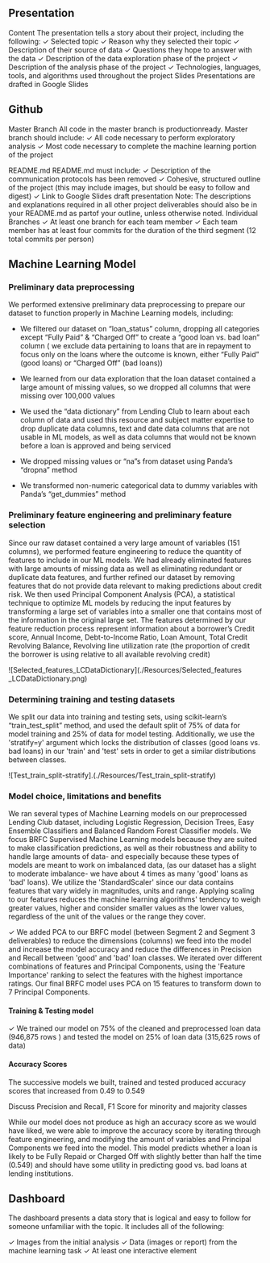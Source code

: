 ## Presentation
Content
The presentation tells a story about their
project, including the following:
✓ Selected topic 
✓ Reason why they selected their topic 
✓ Description of their source of data 
✓ Questions they hope to answer with the
data 
✓ Description of the data exploration phase
of the project 
✓ Description of the analysis phase of the
project 
✓ Technologies, languages, tools, and
algorithms used throughout the project
Slides Presentations are drafted in Google Slides


## Github
Master Branch All code in the master branch is productionready.
Master branch should include: 
✓ All code necessary to perform exploratory analysis 
✓ Most code necessary to complete the machine learning portion of the project

README.md 
README.md must include: 
✓ Description of the communication
protocols has been removed 
✓ Cohesive, structured outline of the project (this may include images, but should be easy to follow and digest) 
✓ Link to Google Slides draft presentation
Note: The descriptions and explanations required in all other project deliverables should also be in your README.md as partof your outline, unless otherwise noted.
Individual Branches 
✓ At least one branch  for each team member ✓ Each team member has at least four
commits for the duration of the third segment
(12 total commits per person)

## Machine Learning Model


### Preliminary data preprocessing
We performed extensive preliminary data preprocessing to prepare our dataset to function properly in Machine Learning models, including:

* We filtered our dataset on “loan_status” column, dropping all categories except “Fully Paid” & “Charged Off” to create a “good loan vs. bad loan” column ( we exclude data pertaining to loans that are in repayment to focus only on the loans where the outcome is known, either “Fully Paid” (good loans) or “Charged Off” (bad loans))

* We learned from our data exploration that the loan dataset contained a large amount of missing values, so we dropped all columns that were missing over 100,000 values

* We used the “data dictionary” from Lending Club to learn about each column of data and used this resource and subject matter expertise to drop duplicate data columns, text and date data columns that are not usable in ML models, as well as data columns that would not be known before a loan is approved and being serviced
* We dropped missing values or “na”s from dataset using Panda’s “dropna” method
* We transformed non-numeric categorical data to dummy variables with Panda’s “get_dummies” method

### Preliminary feature engineering and preliminary feature selection
Since our raw dataset contained a very large amount of variables (151 columns), we performed feature engineering to reduce the quantity of features to include in our ML models. We had already eliminated features with large amounts of missing data as well as eliminating redundant or duplicate data features, and further refined our dataset by removing features that do not provide data relevant to making predictions about credit risk. We then used Principal Component Analysis (PCA), a statistical technique to optimize ML models by reducing the input features by transforming a large set of variables into a smaller one that contains most of the information in the original large set.
The features determined by our feature reduction process represent information about a borrower’s Credit score, Annual Income, Debt-to-Income Ratio, Loan Amount, Total Credit Revolving Balance, Revolving line utilization rate (the proportion of credit the borrower is using relative to all available revolving credit)

![Selected_features_LCDataDictionary](./Resources/Selected_features _LCDataDictionary.png) 

### Determining training and testing datasets
We split our data into training and testing sets, using scikit-learn’s “train_test_split” method, and used the default split of 75% of data for model training and 25% of data for model testing. Additionally, we use the 'stratify=y' argument which locks the distribution of classes (good loans vs. bad loans) in our 'train' and 'test' sets in order to get a similar distributions between classes.

![Test_train_split-stratify].(./Resources/Test_train_split-stratify)

### Model choice, limitations and benefits
We ran several types of Machine Learning models on our preprocessed Lending Club dataset, including Logistic Regression, Decision Trees, Easy Ensemble Classifiers and Balanced Random Forest Classifier models. We focus BRFC Supervised Machine Learning models because they are suited to make classification predictions, as well as their robustness and ability to handle large amounts of data- and especially because these types of models are meant to work on imbalanced data, (as our dataset has a slight to moderate imbalance- we have about 4 times as many 'good' loans as 'bad' loans). We utilize the 'StandardScaler' since our data contains features that vary widely in magnitudes, units and range. Applying scaling to our features reduces the machine learning algorithms' tendency to weigh greater values, higher and consider smaller values as the lower values, regardless of the unit of the values or the range they cover.

✓ We added PCA to our BRFC model (between Segment 2 and Segment 3 deliverables) to reduce the dimensions (columns) we feed into the model and increase the model accuracy and reduce the differences in Precision and Recall between 'good' and 'bad' loan classes. We iterated over different combinations of features and Principal Components, using the 'Feature Importance' ranking to select the features with the highest importance ratings. Our final BRFC model uses PCA on 15 features to transform down to 7 Principal Components.

#### Training & Testing model
✓ We trained our model on 75% of the cleaned and preprocessed loan data (946,875 rows ) and tested the model on 25% of loan data (315,625 rows of data)
    
#### Accuracy Scores
The successive models we built, trained and tested produced accuracy scores that increased from 
 0.49 to 0.549

Discuss Precision and Recall, F1 Score for minority and majority classes

While our model does not produce as high an accuracy score as we would have liked, we were able to improve the accuracy score by iterating through feature engineering, and modifying the amount of variables and Principal Components we feed into the model. This model predicts whether a loan is likely to be Fully Repaid or Charged Off with slightly better than half the time (0.549) and should have some utility in predicting good vs. bad loans at lending institutions. 


## Dashboard
The dashboard presents a data story that is
logical and easy to follow for someone
unfamiliar with the topic. It includes all of the
following:

✓ Images from the initial analysis 
✓ Data (images or report) from the machine
learning task 
✓ At least one interactive element